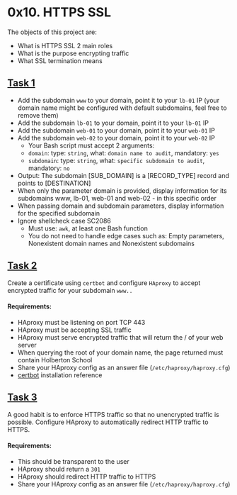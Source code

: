 # 0x10. HTTPS SSL

The objects of this project are:

- What is HTTPS SSL 2 main roles
- What is the purpose encrypting traffic
- What SSL termination means

## [Task 1](./0-world_wide_web)
- Add the subdomain `www` to your domain, point it to your `lb-01` IP (your domain name might be configured with default subdomains, feel free to remove them)
- Add the subdomain `lb-01` to your domain, point it to your `lb-01` IP
- Add the subdomain `web-01` to your domain, point it to your `web-01` IP
- Add the subdomain `web-02` to your domain, point it to your `web-02` IP
    - Your Bash script must accept 2 arguments:
	- `domain`: type: `string`, what: `domain name to audit`, mandatory: `yes`
	- `subdomain`: type: `string`, what: `specific subdomain to audit`, mandatory: `no`
- Output: The subdomain [SUB_DOMAIN] is a [RECORD_TYPE] record and points to [DESTINATION]
- When only the parameter domain is provided, display information for its subdomains www, lb-01, web-01 and web-02 - in this specific order
- When passing domain and subdomain parameters, display information for the specified subdomain
- Ignore shellcheck case SC2086
	- Must use: `awk`, at least one Bash function
	- You do not need to handle edge cases such as: Empty parameters, Nonexistent domain names and Nonexistent subdomains

## [Task 2](./1-haproxy_ssl_termination)
Create a certificate using `certbot` and configure `HAproxy` to accept encrypted traffic for your subdomain `www..`
#### Requirements:
- HAproxy must be listening on port TCP 443
- HAproxy must be accepting SSL traffic
- HAproxy must serve encrypted traffic that will return the / of your web server
- When querying the root of your domain name, the page returned must contain Holberton School
- Share your HAproxy config as an answer file (`/etc/haproxy/haproxy.cfg`)
- [certbot](./certbot) installation reference

## [Task 3](./100-redirect_http_to_https)
A good habit is to enforce HTTPS traffic so that no unencrypted traffic is possible. Configure HAproxy to automatically redirect HTTP traffic to HTTPS.
#### Requirements:
- This should be transparent to the user
- HAproxy should return a `301`
- HAproxy should redirect HTTP traffic to HTTPS
- Share your HAproxy config as an answer file (`/etc/haproxy/haproxy.cfg`)

